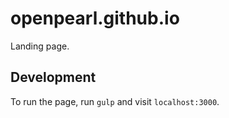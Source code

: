 # openpearl.github.io
Landing page.

## Development
To run the page, run `gulp` and visit `localhost:3000`.